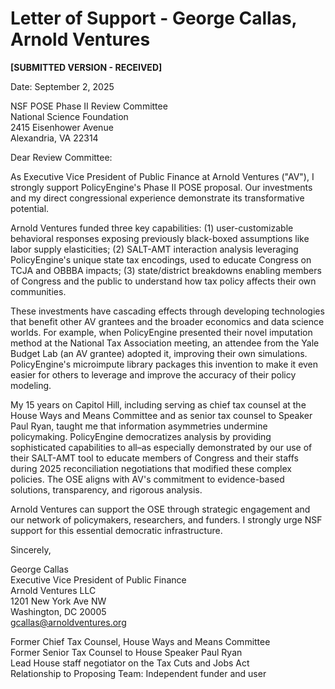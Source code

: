 # Letter of Support - George Callas, Arnold Ventures

**[SUBMITTED VERSION - RECEIVED]**

Date: September 2, 2025

NSF POSE Phase II Review Committee  
National Science Foundation  
2415 Eisenhower Avenue  
Alexandria, VA 22314

Dear Review Committee:

As Executive Vice President of Public Finance at Arnold Ventures ("AV"), I strongly support PolicyEngine's Phase II POSE proposal. Our investments and my direct congressional experience demonstrate its transformative potential.

Arnold Ventures funded three key capabilities: (1) user-customizable behavioral responses exposing previously black-boxed assumptions like labor supply elasticities; (2) SALT-AMT interaction analysis leveraging PolicyEngine's unique state tax encodings, used to educate Congress on TCJA and OBBBA impacts; (3) state/district breakdowns enabling members of Congress and the public to understand how tax policy affects their own communities.

These investments have cascading effects through developing technologies that benefit other AV grantees and the broader economics and data science worlds. For example, when PolicyEngine presented their novel imputation method at the National Tax Association meeting, an attendee from the Yale Budget Lab (an AV grantee) adopted it, improving their own simulations. PolicyEngine's microimpute library packages this invention to make it even easier for others to leverage and improve the accuracy of their policy modeling.

My 15 years on Capitol Hill, including serving as chief tax counsel at the House Ways and Means Committee and as senior tax counsel to Speaker Paul Ryan, taught me that information asymmetries undermine policymaking. PolicyEngine democratizes analysis by providing sophisticated capabilities to all–as especially demonstrated by our use of their SALT-AMT tool to educate members of Congress and their staffs during 2025 reconciliation negotiations that modified these complex policies. The OSE aligns with AV's commitment to evidence-based solutions, transparency, and rigorous analysis.

Arnold Ventures can support the OSE through strategic engagement and our network of policymakers, researchers, and funders. I strongly urge NSF support for this essential democratic infrastructure.

Sincerely,

George Callas  
Executive Vice President of Public Finance  
Arnold Ventures LLC  
1201 New York Ave NW  
Washington, DC 20005  
gcallas@arnoldventures.org

Former Chief Tax Counsel, House Ways and Means Committee  
Former Senior Tax Counsel to House Speaker Paul Ryan  
Lead House staff negotiator on the Tax Cuts and Jobs Act  
Relationship to Proposing Team: Independent funder and user

